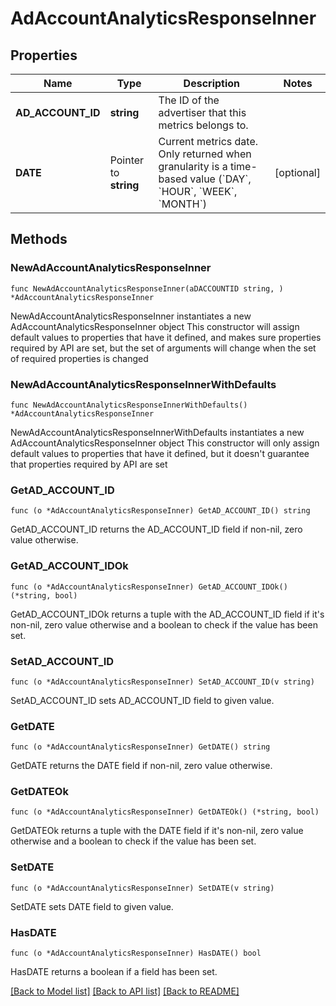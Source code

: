 # AdAccountAnalyticsResponseInner

## Properties

Name | Type | Description | Notes
------------ | ------------- | ------------- | -------------
**AD_ACCOUNT_ID** | **string** | The ID of the advertiser that this metrics belongs to. | 
**DATE** | Pointer to **string** | Current metrics date. Only returned when granularity is a time-based value (&#x60;DAY&#x60;, &#x60;HOUR&#x60;, &#x60;WEEK&#x60;, &#x60;MONTH&#x60;) | [optional] 

## Methods

### NewAdAccountAnalyticsResponseInner

`func NewAdAccountAnalyticsResponseInner(aDACCOUNTID string, ) *AdAccountAnalyticsResponseInner`

NewAdAccountAnalyticsResponseInner instantiates a new AdAccountAnalyticsResponseInner object
This constructor will assign default values to properties that have it defined,
and makes sure properties required by API are set, but the set of arguments
will change when the set of required properties is changed

### NewAdAccountAnalyticsResponseInnerWithDefaults

`func NewAdAccountAnalyticsResponseInnerWithDefaults() *AdAccountAnalyticsResponseInner`

NewAdAccountAnalyticsResponseInnerWithDefaults instantiates a new AdAccountAnalyticsResponseInner object
This constructor will only assign default values to properties that have it defined,
but it doesn't guarantee that properties required by API are set

### GetAD_ACCOUNT_ID

`func (o *AdAccountAnalyticsResponseInner) GetAD_ACCOUNT_ID() string`

GetAD_ACCOUNT_ID returns the AD_ACCOUNT_ID field if non-nil, zero value otherwise.

### GetAD_ACCOUNT_IDOk

`func (o *AdAccountAnalyticsResponseInner) GetAD_ACCOUNT_IDOk() (*string, bool)`

GetAD_ACCOUNT_IDOk returns a tuple with the AD_ACCOUNT_ID field if it's non-nil, zero value otherwise
and a boolean to check if the value has been set.

### SetAD_ACCOUNT_ID

`func (o *AdAccountAnalyticsResponseInner) SetAD_ACCOUNT_ID(v string)`

SetAD_ACCOUNT_ID sets AD_ACCOUNT_ID field to given value.


### GetDATE

`func (o *AdAccountAnalyticsResponseInner) GetDATE() string`

GetDATE returns the DATE field if non-nil, zero value otherwise.

### GetDATEOk

`func (o *AdAccountAnalyticsResponseInner) GetDATEOk() (*string, bool)`

GetDATEOk returns a tuple with the DATE field if it's non-nil, zero value otherwise
and a boolean to check if the value has been set.

### SetDATE

`func (o *AdAccountAnalyticsResponseInner) SetDATE(v string)`

SetDATE sets DATE field to given value.

### HasDATE

`func (o *AdAccountAnalyticsResponseInner) HasDATE() bool`

HasDATE returns a boolean if a field has been set.


[[Back to Model list]](../README.md#documentation-for-models) [[Back to API list]](../README.md#documentation-for-api-endpoints) [[Back to README]](../README.md)


